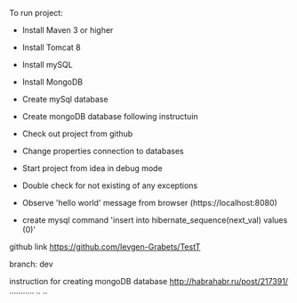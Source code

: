 To run project:

 - Install Maven 3 or higher

 - Install Tomcat 8

 - Install mySQL

 - Install MongoDB

 - Create mySql database

 - Create mongoDB database following instructuin

 - Check out project from github

 - Change properties connection to databases

 - Start project from idea in debug mode

 - Double check for not existing of any exceptions

 - Observe 'hello world' message from browser (https://localhost:8080)
 
 - create mysql command 'insert into hibernate_sequence(next_val) values (0)'


github link https://github.com/Ievgen-Grabets/TestT

branch: dev

instruction for creating mongoDB database http://habrahabr.ru/post/217391/
...........
..
..